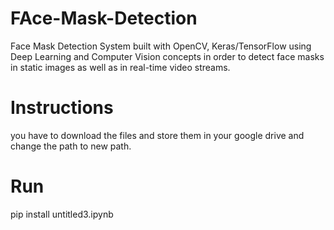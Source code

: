 # FAce-Mask-Detection
Face Mask Detection System built with OpenCV, Keras/TensorFlow using Deep Learning and Computer Vision concepts in order to detect face masks in static images as well as in real-time video streams.
# Instructions
you have to download the files and store them in your google drive and change the path to new path. 
# Run
pip install untitled3.ipynb
